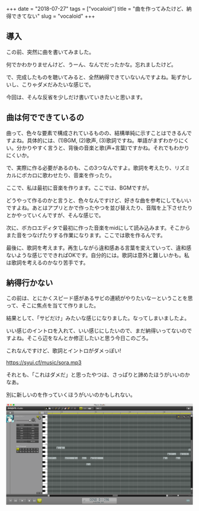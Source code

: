 +++
date = "2018-07-27"
tags = ["vocaloid"]
title = "曲を作ってみたけど、納得できてない"
slug = "vocaloid"
+++

## 導入

この前、突然に曲を書いてみました。

何でかわかりませんけど、うーん、なんでだったかな。忘れましたけど。

で、完成したものを聴いてみると、全然納得できていないんですよね。恥ずかしいし、こりゃダメだみたいな感じで。

今回は、そんな反省を少しだけ書いていきたいと思います。

## 曲は何でできているの

曲って、色々な要素で構成されているものの、結構単純に示すことはできるんですよね。具体的には、(1)BGM, (2)歌声, (3)歌詞ですね。単語がまずわかりにくい。分かりやすく言うと、背後の音楽と歌(声+言葉)ですかね。それでもわかりにくいか。

で、実際に作る必要があるのも、この3つなんですよ。歌詞を考えたり、リズミカルにボカロに歌わせたり、音楽を作ったり。

ここで、私は最初に音楽を作ります。ここでは、BGMですが。

どうやって作るのかと言うと、色々なんですけど、好きな曲を参考にしてもいいですよね。あとはアプリとかで作ったやつを並び替えたり、音階を上下させたりとかやっていくんですが、そんな感じで。

次に、ボカロエディタで最初に作った音楽をmidにして読み込みます。そこからまた音をつなげたりする作業になります。ここでは歌を作るんです。

最後に、歌詞を考えます。再生しながら違和感ある言葉を変えていって、違和感ないような感じでできればOKです。自分的には。歌詞は意外と難しいかも。私は歌詞を考えるのかなり苦手です。


## 納得行かない

この前は、とにかくスピード感があるサビの連続がやりたいなーということを思って、そこに焦点を当てて作りました。

結果として、「サビだけ」みたいな感じになりました。なってしまいましたよ。

いい感じのイントロを入れて、いい感じにしたいので、まだ納得いってないのですよね。そこら辺をなんとか修正したいと思う今日このごろ。

これなんですけど、歌詞とイントロがダメっぽい!

https://syui.cf/music/sora.mp3

それとも、「これはダメだ」と思ったやつは、さっぱりと諦めたほうがいいのかなあ。

別に新しいのを作っていくほうがいいのかもしれない。

![](https://raw.githubusercontent.com/mba-hack/images/master/vocaloid-kimi-music.png)

